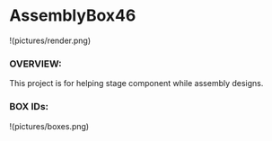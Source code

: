 # AssemblyBox46

!(pictures/render.png)

### OVERVIEW:

This project is for helping stage component while assembly designs.


### BOX IDs:


!(pictures/boxes.png)
